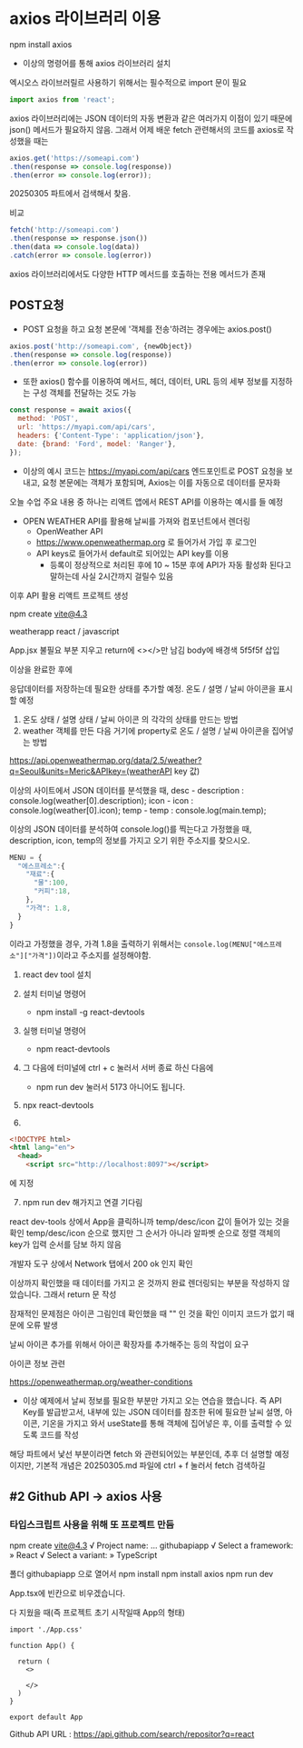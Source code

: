 # axios 라이브러리 이용

npm install axios
- 이상의 명령어를 통해 axios 라이브러리 설치

엑시오스 라이브러릴르 사용하기 위해서는 필수적으로 import 문이 필요
```jsx
import axios from 'react';
```

axios 라이브러리에는 JSON 데이터의 자동 변환과 같은 여러가지 이점이 있기 때문에 json() 메서드가 필요하지 않음. 그래서 어제 배운 fetch 관련해서의 코드를 axios로 작성했을 때는

```jsx
axios.get('https://someapi.com')
.then(response => console.log(response))
.then(error => console.log(error));
```

20250305 파트에서 검색해서 찾음.

비교

```js
fetch('http://someapi.com')
.then(response => response.json())
.then(data => console.log(data))
.catch(error => console.log(error))
```

axios 라이브러리에서도 다양한 HTTP 메서드를 호출하는 전용 메서드가 존재

## POST요청

- POST 요청을 하고 요청 본문에 '객체를 전송'하려는 경우에는 axios.post()

```jsx
axios.post('http://someapi.com', {newObject})
.then(response => console.log(response))
.then(error => console.log(error))
```

- 또한 axios() 함수를 이용하여 메서드, 헤더, 데이터, URL 등의 세부 정보를 지정하는 구성 객체를 전달하는 것도 가능

```jsx
const response = await axios({
  method: 'POST',
  url: 'https://myapi.com/api/cars',
  headers: {'Content-Type': 'application/json'},
  date: {brand: 'Ford', model: 'Ranger'},
});
```

- 이상의 예시 코드는 https://myapi.com/api/cars 엔드포인트로 POST 요청을 보내고, 요청 본문에는 객체가 포함되며, Axios는 이를 자동으로 데이터를 문자화

오늘 수업 주요 내용 중 하나는
리액트 앱에서 REST API를 이용하는 예시를 들 예정

- OPEN WEATHER API를 활용해 날씨를 가져와 컴포넌트에서 렌더링
    - OpenWeather API
    - https://www.openweathermap.org 로 들어가서 가입 후 로그인
    - API keys로 들어가서 default로 되어있는 API key를 이용
      - 등록이 정상적으로 처리된 후에 10 ~ 15분 후에 API가 자동 활성화 된다고 말하는데 사실 2시간까지 걸릴수 있음

이후 API 활용 리액트 프로젝트 생성

npm create vite@4.3

weatherapp
react / javascript

App.jsx 불필요 부분 지우고 return에 <></>만 남김
body에 배경색 5f5f5f 삽입

이상을 완료한 후에

응답데이터를 저장하는데 필요한 상태를 추가할 예정. 온도 / 설명 / 날씨 아이콘을 표시할 예정
1. 온도 상태 / 설명 상태 / 날씨 아이콘 의 각각의 상태를 만드는 방법
2. weather 객체를 만든 다음 거기에 property로 온도 / 설명 / 날씨 아이콘을 집어넣는 방법

https://api.openweathermap.org/data/2.5/weather?q=Seoul&units=Meric&APIkey=(weatherAPI key 값)

이상의 사이트에서 JSON 데이터를 분석했을 때,
desc - description : console.log(weather[0].description);
icon - icon : console.log(weather[0].icon);
temp - temp : console.log(main.temp);

이상의 JSON 데이터를 분석하여 console.log()를 찍는다고 가정했을 때,
description, icon, temp의 정보를 가지고 오기 위한 주소지를 찾으시오.
```jsx
MENU = {
  "에스프레소":{
    "재료":{
      "물":100,
      "커피":18,
    },
    "가격": 1.8,
  }
}
```
이라고 가정했을 경우, 가격 1.8을 출력하기 위해서는 
```console.log(MENU["에스프레소"]["가격"])```이라고 주소지를 설정해야함.

1. react dev tool 설치
2. 설치 터미널 명령어
    - npm install -g react-devtools
3. 실행 터미널 명령어
    - npm react-devtools
4. 그 다음에 터미널에 ctrl + c 눌러서 서버 종료 하신 다음에
    - npm run dev 눌러서 5173 아니어도 됩니다.
5. npx react-devtools

6. 
```html
<!DOCTYPE html>
<html lang="en">
  <head>
    <script src="http://localhost:8097"></script>
```
에 지정

7. npm run dev 해가지고 연결 기다림

react dev-tools 상에서 App을 클릭하니까 temp/desc/icon 값이 들어가 있는 것을 확인
temp/desc/icon 순으로 했지만 그 순서가 아니라
알파벳 순으로 정렬
객체의 key가 입력 순서를 담보 하지 않음

개발자 도구 상에서 Network 탭에서 200 ok 인지 확인

이상까지 확인했을 때 데이터를 가지고 온 것까지 완료
렌더링되는 부분을 작성하지 않았습니다. 그래서 return 문 작성

잠재적인 문제점은 아이콘 그림인데 확인했을 때 "" 인 것을 확인
이미지 코드가 없기 때문에 오류 발생

날씨 아이콘 추가를 위해서 아이콘 확장자를 추가해주는 등의 작업이 요구

아이콘 정보 관련

https://openweathermap.org/weather-conditions

- 이상 예제에서 날씨 정보를 필요한 부분만 가지고 오는 연습을 했습니다.
즉 API Key를 발급받고서, 내부에 있는 JSON 데이터를 참조한 뒤에
필요한 날씨 설명, 아이콘, 기온을 가지고 와서 useState를 통해 객체에 집어넣은 후,
이를 출력할 수 있도록 코드를 작성

해당 파트에서 낯선 부분이라면 fetch 와 관련되어있는 부분인데, 추후 더 설명할 예정이지만, 기본적 개념은 20250305.md 파일에 ctrl + f 눌러서 fetch 검색하길

## #2 Github API -> axios 사용

### 타입스크립트 사용을 위해 또 프로젝트 만듬
npm create vite@4.3
√ Project name: ... githubapiapp
√ Select a framework: » React
√ Select a variant: » TypeScript

폴더 githubapiapp 으로 열어서
npm install
npm install axios
npm run dev

App.tsx에 빈칸으로 비우겠습니다.

다 지웠을 때(즉 프로젝트 초기 시작일때 App의 형태)

```tsx
import './App.css'

function App() {
  
  return (
    <>
     
    </>
  )
}

export default App
```
Github API URL : 
https://api.github.com/search/repositor?q=react